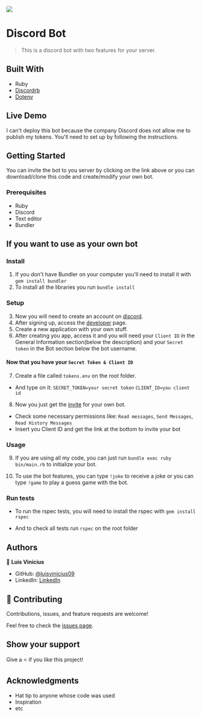 ![](https://img.shields.io/badge/Microverse-blueviolet)

# Discord Bot

> This is a discord bot with two features for your server.

## Built With

- Ruby
- [Discordrb](https://github.com/discordrb/discordrb)
- [Dotenv](https://github.com/bkeepers/dotenv)

## Live Demo

<!-- [Invite the bot to your server](https://discord.com/oauth2/authorize?client_id=801499984369025155&scope=bot&permissions=68672) -->
I can't deploy this bot because the company Discord does not allow me to publish my tokens. You'll need to set up by following the instructions.

## Getting Started

You can invite the bot to you server by clicking on the link above or you can download/clone this code and create/modify your own bot.

### Prerequisites

- Ruby
- Discord
- Text editor
- Bundler

## If you want to use as your own bot

### Install
1. If you don't have Bundler on your computer you'll need to install it with `gem install bundler`
2. To install all the libraries you run `bundle install`

### Setup
3. Now you will need to create an account on [discord](https://discord.com/register).
4. After signing up, access the [developer](https://discord.com/developers/applications) page.
5. Create a new application with your own stuff.
6. After creating you app, access it and you will need your `Client ID` in the General Information section(below the description) and your `Secret token` in the Bot section below the bot username.

#### Now that you have your `Secret Token & Client ID`
7. Create a file called `tokens.env` on the root folder.
  - And type on it: 
  `SECRET_TOKEN=your secret token`
  `CLIENT_ID=you client id`

8. Now you just get the [invite](https://discordapi.com/permissions.html) for your own bot.
  - Check some necessary permissions like: `Read messages`, `Send Messages`, `Read History Messages`
  - Insert you Client ID and get the link at the bottom to invite your bot


### Usage
9. If you are using all my code, you can just run `bundle exec ruby bin/main.rb` to initialize your bot.

10. To use the bot features, you can type `!joke` to receive a joke or you can type `!game` to play a guess game with the bot.

### Run tests

- To run the rspec tests, you will need to install the rspec with `gem install rspec`

- And to check all tests run `rspec` on the root folder


## Authors

👤 **Luis Vinicius**

- GitHub: [@luisvinicius09](https://github.com/luisvinicius09)
- LinkedIn: [LinkedIn](https://linkedin.com/in/luis-vinicius)

## 🤝 Contributing

Contributions, issues, and feature requests are welcome!

Feel free to check the [issues page](https://github.com/luisvinicius09/discord_bot/issues).

## Show your support

Give a ⭐️ if you like this project!

## Acknowledgments

- Hat tip to anyone whose code was used
- Inspiration
- etc

